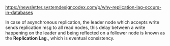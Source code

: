 https://newsletter.systemdesigncodex.com/p/why-replication-lag-occurs-in-databases

In case of asynchronous replication, the leader node which accepts write sends replication msg to all read nodes, this delay between a write happening on the leader and being reflected on a follower node is known as the **Replication Lag**., which is eventual consistency.